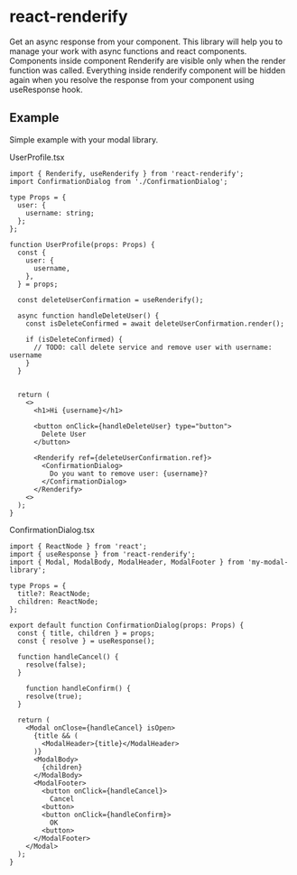 # react-renderify
Get an async response from your component.
This library will help you to manage your work with async functions and react components. Components inside component Renderify are visible only when the render function was called. Everything inside renderify component will be hidden again when you resolve the response from your component using useResponse hook.

## Example
Simple example with your modal library.

UserProfile.tsx
```tsx
import { Renderify, useRenderify } from 'react-renderify';
import ConfirmationDialog from './ConfirmationDialog';

type Props = {
  user: {
    username: string;
  };
};

function UserProfile(props: Props) {
  const { 
    user: {
      username,
    },
  } = props;

  const deleteUserConfirmation = useRenderify();

  async function handleDeleteUser() {
    const isDeleteConfirmed = await deleteUserConfirmation.render();

    if (isDeleteConfirmed) {
      // TODO: call delete service and remove user with username: username
    }
  }


  return (
    <>
      <h1>Hi {username}</h1>

      <button onClick={handleDeleteUser} type="button">
        Delete User
      </button>

      <Renderify ref={deleteUserConfirmation.ref}>
        <ConfirmationDialog>
          Do you want to remove user: {username}?
        </ConfirmationDialog>
      </Renderify>
    <>
  );
}
```

ConfirmationDialog.tsx
```tsx
import { ReactNode } from 'react';
import { useResponse } from 'react-renderify';
import { Modal, ModalBody, ModalHeader, ModalFooter } from 'my-modal-library';

type Props = {
  title?: ReactNode;
  children: ReactNode;
};

export default function ConfirmationDialog(props: Props) {
  const { title, children } = props;
  const { resolve } = useResponse();

  function handleCancel() {
    resolve(false);
  }

    function handleConfirm() {
    resolve(true);
  }

  return (
    <Modal onClose={handleCancel} isOpen>
      {title && (
        <ModalHeader>{title}</ModalHeader>
      )}
      <ModalBody>
        {children}
      </ModalBody>
      <ModalFooter>
        <button onClick={handleCancel}>
          Cancel
        <button>
        <button onClick={handleConfirm}>
          OK
        <button>
      </ModalFooter>
    </Modal>
  );
}

```
